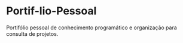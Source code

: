 # Portif-lio-Pessoal
Portifólio pessoal de conhecimento programático e organização para consulta de projetos.
